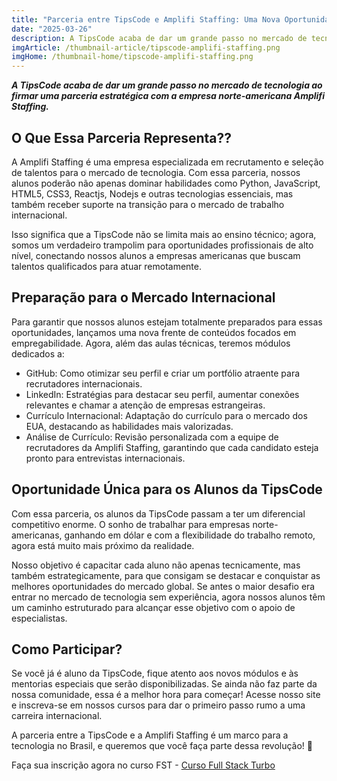 ```yaml
---
title: "Parceria entre TipsCode e Amplifi Staffing: Uma Nova Oportunidade para Desenvolvedores Brasileiros"
date: "2025-03-26"
description: A TipsCode acaba de dar um grande passo no mercado de tecnologia ao firmar uma parceria estratégica com a empresa norte-americana Amplifi Staffing. Essa colaboração traz benefícios inéditos para os alunos da TipsCode, que agora, além de aprenderem a parte técnica do desenvolvimento, terão a oportunidade de serem encaminhados para vagas de trabalho remoto nos Estados Unidos..
imgArticle: /thumbnail-article/tipscode-amplifi-staffing.png
imgHome: /thumbnail-home/tipscode-amplifi-staffing.png
---
```


**_A TipsCode acaba de dar um grande passo no mercado de tecnologia ao firmar uma parceria estratégica com a empresa norte-americana Amplifi Staffing._**

## O Que Essa Parceria Representa??

A Amplifi Staffing é uma empresa especializada em recrutamento e seleção de talentos para o mercado de tecnologia. Com essa parceria, nossos alunos poderão não apenas dominar habilidades como Python, JavaScript, HTML5, CSS3, Reactjs, Nodejs e outras tecnologias essenciais, mas também receber suporte na transição para o mercado de trabalho internacional.

Isso significa que a TipsCode não se limita mais ao ensino técnico; agora, somos um verdadeiro trampolim para oportunidades profissionais de alto nível, conectando nossos alunos a empresas americanas que buscam talentos qualificados para atuar remotamente.

## Preparação para o Mercado Internacional

Para garantir que nossos alunos estejam totalmente preparados para essas oportunidades, lançamos uma nova frente de conteúdos focados em empregabilidade. Agora, além das aulas técnicas, teremos módulos dedicados a:

* GitHub: Como otimizar seu perfil e criar um portfólio atraente para recrutadores internacionais.
* LinkedIn: Estratégias para destacar seu perfil, aumentar conexões relevantes e chamar a atenção de empresas estrangeiras.
* Currículo Internacional: Adaptação do currículo para o mercado dos EUA, destacando as habilidades mais valorizadas.
* Análise de Currículo: Revisão personalizada com a equipe de recrutadores da Amplifi Staffing, garantindo que cada candidato esteja pronto para entrevistas internacionais.

## Oportunidade Única para os Alunos da TipsCode

Com essa parceria, os alunos da TipsCode passam a ter um diferencial competitivo enorme. O sonho de trabalhar para empresas norte-americanas, ganhando em dólar e com a flexibilidade do trabalho remoto, agora está muito mais próximo da realidade.

Nosso objetivo é capacitar cada aluno não apenas tecnicamente, mas também estrategicamente, para que consigam se destacar e conquistar as melhores oportunidades do mercado global. Se antes o maior desafio era entrar no mercado de tecnologia sem experiência, agora nossos alunos têm um caminho estruturado para alcançar esse objetivo com o apoio de especialistas.

## Como Participar?

Se você já é aluno da TipsCode, fique atento aos novos módulos e às mentorias especiais que serão disponibilizadas. Se ainda não faz parte da nossa comunidade, essa é a melhor hora para começar! Acesse nosso site e inscreva-se em nossos cursos para dar o primeiro passo rumo a uma carreira internacional.

A parceria entre a TipsCode e a Amplifi Staffing é um marco para a tecnologia no Brasil, e queremos que você faça parte dessa revolução! 🚀

Faça sua inscrição agora no curso FST - [Curso Full Stack Turbo](https://bit.ly/4d5uzwX) 

